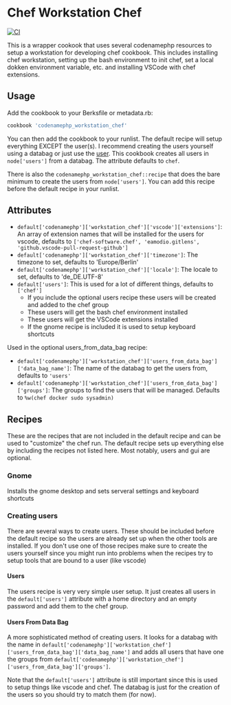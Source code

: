 # Chef Workstation Chef
[![CI](https://github.com/codenamephp/chef.workstation.chef/actions/workflows/ci.yml/badge.svg)](https://github.com/codenamephp/chef.workstation.chef/actions/workflows/ci.yml)

This is a wrapper cookook that uses several codenamephp resources to setup a workstation for developing chef cookbook. This includes installing chef workstation,
setting up the bash environment to init chef, set a local dokken environment variable, etc. and installing VSCode with chef extensions.

## Usage

Add the cookbook to your Berksfile or metadata.rb:

```ruby
cookbook 'codenamephp_workstation_chef'
```

You can then add the cookbook to your runlist. The default recipe will setup everything EXCEPT the user(s). I recommend creating the users yourself using a databag
or just use the [user][user_cookbook_url]. This cookbook creates all users in `node['users']` from a databag. The attribute defaults to `chef`.

There is also the `codenamephp_workstation_chef::recipe` that does the bare minimum to create the users from `node['users']`. You can add this recipe before the
default recipe in your runlist.

## Attributes
- `default['codenamephp']['workstation_chef']['vscode']['extensions']`: An array of extension names that will be installed for the users for vscode, defaults to `['chef-software.chef', 'eamodio.gitlens', 'github.vscode-pull-request-github']`
- `default['codenamephp']['workstation_chef']['timezone']`: The timezone to set, defaults to 'Europe/Berlin'
- `default['codenamephp']['workstation_chef']['locale']`: The locale to set, defaults to 'de_DE.UTF-8'
- `default['users']`: This is used for a lot of different things, defaults to `['chef']`
  - If you include the optional users recipe these users will be created and added to the chef group
  - These users will get the bash chef environment installed
  - These users will get the VSCode extensions installed
  - If the gnome recipe is included it is used to setup keyboard shortcuts

Used in the optional users_from_data_bag recipe:
- `default['codenamephp']['workstation_chef']['users_from_data_bag']['data_bag_name']`: The name of the databag to get the users from, defaults to `'users'`
- `default['codenamephp']['workstation_chef']['users_from_data_bag']['groups']`: The groups to find the users that will be managed. Defaults to `%w(chef docker sudo sysadmin)`

## Recipes

These are the recipes that are not included in the default recipe and can be used to "customize" the chef run.
The default recipe sets up everything else by including the recipes not listed here. Most notably, users and gui are optional.

### Gnome
Installs the gnome desktop and sets serveral settings and keyboard shortcuts

### Creating users
There are several ways to create users. These should be included before the default recipe so the users are already set up when the other tools are installed.
If you don't use one of those recipes make sure to create the users yourself since you might run into problems when the recipes try to setup tools that are bound to a user (like vscode)

#### Users
The users recipe is very very simple user setup. It just creates all users in the `default['users']` attribute with a home directory and an empty password and add them to the chef group.

#### Users From Data Bag
A more sophisticated method of creating users. It looks for a databag with the name in `default['codenamephp']['workstation_chef']['users_from_data_bag']['data_bag_name']`
and adds all users that have one the groups from `default['codenamephp']['workstation_chef']['users_from_data_bag']['groups']`.

Note that the `default['users']` attribute is still important since this is used to setup things like vscode and chef. The databag is just for the creation of the users so you
should try to match them (for now).


[user_cookbook_url]: https://supermarket.chef.io/cookbooks/user
[vscode_url]: https://code.visualstudio.com/

